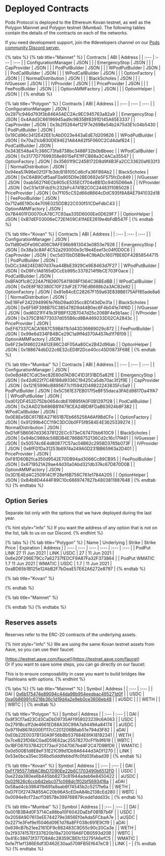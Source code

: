 # Deployed Contracts

Pods Protocol is deployed to the Ethereum Kovan testnet, as well as the Polygon Mainnet and Polygon testnet \(Mumbai\). The following tables contain the details of the contracts on each of the networks.

If you need development support, join the \#developers channel on our [Pods community Discord server.](https://discord.gg/Qf7utym)

{% tabs %}
{% tab title="Mainnet" %}
| Contracts | ABI | Address |
| :--- | :--- | :--- |
| ConfigurationManager | JSON |  |
| EmergencyStop | JSON |  |
| CapProvider | JSON |  |
| PodPutBuilder | JSON |  |
| WPodPutBuilder | JSON |  |
| PodCallBuilder | JSON |  |
| WPodCallBuilder | JSON |  |
| OptionFactory | JSON |  |
| NormalDistribution | JSON |  |
| BlackScholes | JSON |  |
| IVGuesser | JSON |  |
| IVProvider | JSON |  |
| PriceProvider | JSON |  |
| FeePoolBuilder | JSON |  |
| OptionAMMFactory | JSON |  |
| OptionHelper | JSON |  |
{% endtab %}

{% tab title="Polygon" %}
| Contracts | ABI | Address |
| :--- | :--- | :--- |
| ConfigurationManager | JSON | 0x2971c946d793f3b846A5AEC2Ac9EC945763a82a9 |
| EmergencyStop | JSON | 0x4Add3C66196945ad9c9B35Bf8391D145A65E3337 |
| CapProvider | JSON | 0x3b2f5264ef121F7e269Be54b2A75d3E1c04b5430 |
| PodPutBuilder | JSON | 0x19Cd96c3412E42EE1cAbD023e443aEdE7d209826 |
| WPodPutBuilder | JSON | 0x70a21cbB30DE94E21A84A62f5F060C2Cd4daf824 |
| PodCallBuilder | JSON | 0x343E548a47c386C73fa8738bc3488F32b0bBbeec |
| WPodCallBuilder | JSON | 0x3177D77699358e8015eFE1fFCB68a3C4ACa35547 |
| OptionFactory | JSON | 0x35601f9C2458172D8d9f4B3Fa2CC33620af632f3 |
| NormalDistribution | JSON | 0x94ea57A96e02f2F1b3dcB18105Cd6cFa36FB8Ab2 |
| BlackScholes | JSON | 0xC6AB9Cdf5aaFDa905D9e2BE0692e5F575fcDc849 |
| IVGuesser | JSON | 0xab5627f4ECb905cE535ECf704eBB1Dc9405D66eA |
| IVProvider | JSON | 0xC51e13FdcEfc232bFc4741B2C0C24483110B5028 |
| PriceProvider | JSON | 0x7f105cC52d66d8664cDdC935f8A8AE7941032d18 |
| FeePoolBuilder | JSON | 0x712a6E19Dc4e709E025DDB22C030f51CDeFdbC43 |
| OptionAMMFactory | JSON | 0x7B4401FD0070cA78C7C93aa335D6000Ee0D629F7 |
| OptionHelper | JSON | 0xB7dEF03006eC72Ef409C41fAEE2619e4bFdB547F |
{% endtab %}

{% tab title="Kovan" %}
| Contracts | ABI | Address |
| :--- | :--- | :--- |
| ConfigurationManager | JSON | 0x11dB0eDFe06Cd06C9AFE96b9813043e0853e7926 |
| EmergencyStop | JSON | 0x38a3c8AF4C52a293000e3c19e4Eeef3c04f0D0C6 |
| CapProvider | JSON | 0xc5d315bD5B9e4C9bADc1607fBE6DF42B58544715 |
| PodPutBuilder | JSON | 0xDCc3A624ED807d37ea44BbE3929Ce9E8463d7F27 |
| WPodPutBuilder | JSON | 0xD9Fc1A8165dDCcEb995c3378214f9bCE703F0ace |
| PodCallBuilder | JSON | 0xBFA0f1c8C224A7f8D9075A11808Ff364C36BEdBB |
| WPodCallBuilder | JSON | 0x0E8F182380C10F23dF2E779EdB688b2a3ACB2e82 |
| OptionFactory | JSON | 0x81e84cEC28267F159a63E838B6175AFf85ade8a6 |
| NormalDistribution | JSON | 0xE18FeF24229499Efe76bD9ad035cc8D143dDe31a |
| BlackScholes | JSON | 0x6F56F398B75C385478D9d44B0ec6F4b041e74f6D |
| IVGuesser | JSON | 0xd6021FF41b3FBBFf32B7047d25c206BF4e5b1aac |
| IVProvider | JSON | 0x375CB16773037d055B6cd8BA469233D02CA2843c |
| PriceProvider | JSON | 0xEF67337CACA1687C59BA11b1d43D36669029c872 |
| FeePoolBuilder | JSON | 0x99e6d334FB4BCe29C1a9ff4d370A457Ad1f76f09 |
| OptionAMMFactory | JSON | 0x6F23e5f46022A612E86C24F05Aa80Ce2B42d96ab |
| OptionHelper | JSON | 0x188674dbD22c6E32cED8f2Dce40cc45D0873F68E |
{% endtab %}

{% tab title="Mumbai" %}
| Contracts | ABI | Address |
| :--- | :--- | :--- |
| ConfigurationManager | JSON | 0x0eBd48C1CdC5ec82E60d7AD8C41D3f31BD5a82fE |
| EmergencyStop | JSON | 0x42d622f7C4B188d9336C19425Ca5db70ac3f2f9E |
| CapProvider | JSON | 0x121E5996cB895677c115942D49B22243835Fc5a9 |
| PodPutBuilder | JSON | 0x5C561E37EB017f5eBF55daca3FAEd9817Da41fA7 |
| WPodPutBuilder | JSON | 0xd012DF452D75Db0654cdbE19B95fA0F0B1297f28 |
| PodCallBuilder | JSON | 0x2AAD21b686B81f479CEA24BD8FDaB63924b8F382 |
| WPodCallBuilder | JSON | 0x0E8Ee5BC617BEA271651B7Eb665258A6Af9BdCFe |
| OptionFactory | JSON | 0x91299b4CC119C3DC0b0FF5f8584E4E3625339274 |
| NormalDistribution | JSON | 0xD1dF5B6067d336378122ECc573eC67470bb610C9 |
| BlackScholes | JSON | 0x94bC989dc56BDB4E786B8752136Cd2c16c17fA61 |
| IVGuesser | JSON | 0x50574c6E4d80877C57ac04B62c2958D3765b073F |
| IVProvider | JSON | 0x6fFD1Da31253b6974a249A0D231BB65963a2D401 |
| PriceProvider | JSON | 0xF81D60B2fca350d9542E70DB94ad3066Cc89CB95 |
| FeePoolBuilder | JSON | 0x6719521A29ae44d30a0Abd321db37Ac67D870D0B |
| OptionAMMFactory | JSON | 0x3D1E4Ed4C250914CfF28ef6B756C761e1784A205 |
| OptionHelper | JSON | 0xB4b8D4444F89C10c6669747827b4803811887648 |
{% endtab %}
{% endtabs %}

## 

## Option Series

Separate list only with the options that we have deployed during the last year.

{% hint style="info" %}
If you want the address of any option that is not on the list, talk to us on our Discord. 
{% endhint %}

{% tabs %}
{% tab title="Polygon" %}
| Name | Underlying | Strike  | Strike Price | Expiration | Address |
| :--- | :--- | :--- | :--- | :--- | :--- |
| PodPut  LINK 27 11 Jun 2021 | LINK | USDC | 27 | 11 Jun 2021 | 0x6e20F296E79Cc7a62737fEDCF9A87Fa32F373864 |
| PodPut  WMATIC 1.7 11 Jun 2021 | WMATIC | USDC | 1.7 | 11 Jun 2021 | 0xaBD65b1B125e12AbB2F7bDeaE57E62A6272e8797 |
{% endtab %}

{% tab title="Kovan" %}

{% endtab %}

{% tab title="Mainnet" %}

{% endtab %}
{% endtabs %}

## Reserves assets

Reserves refer to the ERC-20 contracts of the underlying assets.

{% hint style="info" %}
We are using the same Kovan testnet assets from Aave, so you can use their faucet:

[https://testnet.aave.com/faucet](https://testnet.aave.com/faucet)  
Or if you want to save some steps, you can go directly on our faucet:

This is to ensure composability in case you want to build bridges like Flashloans with options.
{% endhint %}

{% tabs %}
{% tab title="Mainnet" %}
| Symbol | Address |
| :--- | :--- |
| DAI | [0x6b175474e89094c44da98b954eedeac495271d0f](https://etherscan.io/address/0x6b175474e89094c44da98b954eedeac495271d0f) |
| USDC | [0xa0b86991c6218b36c1d19d4a2e9eb0ce3606eb48](https://etherscan.io/address/0xa0b86991c6218b36c1d19d4a2e9eb0ce3606eb48) |
| aUSDC |  |
| WETH |  |
| WBTC |  |
{% endtab %}

{% tab title="Polygon" %}
| Symbol | Address |
| :--- | :--- |
| DAI | 0x8f3Cf7ad23Cd3CaDbD9735AFf958023239c6A063 |
| USDC | 0x2791Bca1f2de4661ED88A30C99A7a9449Aa84174 |
| aUSDC | 0x9719d867A500Ef117cC201206B8ab51e794d3F82 |
| aDAI | 0xE0b22E0037B130A9F56bBb537684E6fA18192341 |
| WETH | 0x7ceB23fD6bC0adD59E62ac25578270cFf1b9f619 |
| WBTC | 0x1BFD67037B42Cf73acF2047067bd4F2C47D9BfD6 |
| WMATIC | 0x0d500B1d8E8eF31E21C99d1Db9A6444d3ADf1270 |
| LINK | 0x53e0bca35ec356bd5dddfebbd1fc0fd03fabad39 |
{% endtab %}

{% tab title="Kovan" %}
| Symbol | Address |
| :--- | :--- |
| DAI | [0xFf795577d9AC8bD7D90Ee22b6C1703490b6512FD](https://kovan.etherscan.io/address/0xFf795577d9AC8bD7D90Ee22b6C1703490b6512FD) |
| USDC | 0xe22da380ee6b445bb8273c81944adeb6e8450422 |
| aUSDC | [0x02f626c6ccb6d2ebc071c068dc1f02bf5693416a](https://kovan.etherscan.io/address/0x02f626c6ccb6d2ebc071c068dc1f02bf5693416a) |
| aDAI | 0x58ad4cb396411b691a9aab6f74545b2c5217fe6a |
| WETH | 0xD7FDf2747A855AC20b96A5cEDeA84b2138cEd280 |
| WBTC | 0x0094e8cf72acf138578e399768879cedd1ddd33c |
{% endtab %}

{% tab title="Mumbai" %}
| Symbol | Address |
| :--- | :--- |
| DAI | 0x001B3B4d0F3714Ca98ba10F6042DaEbF0B1B7b6F |
| USDC | 0x2058A9D7613eEE744279e3856Ef0eAda5FCbaA7e |
| aUSDC | 0x2271e3Fef9e15046d09E1d78a8FF038c691E9Cf9 |
| aDAI | 0x639cB7b21ee2161DF9c882483C9D55c90c20Ca3e |
| WETH | 0x2f9374157Ef337620b19a720019A6FDB0593d20B |
| WBTC | 0x41Ec38673f377D8A8c28359CBEfc132791A6efC5 |
| WMATIC | 0xfe7f1ef1386E6df3D462E30aa5709FB5Ef647eC9 |
| LINK | - |
{% endtab %}
{% endtabs %}

